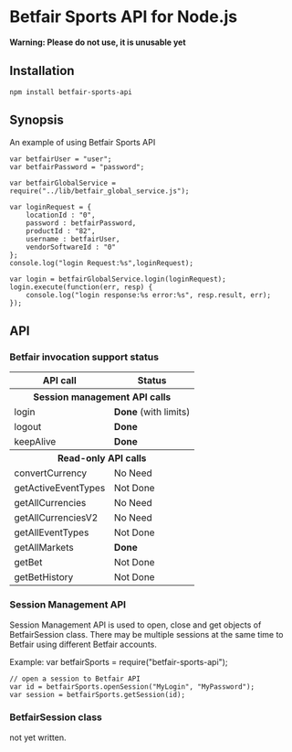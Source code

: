 Betfair Sports API for Node.js
===========================

**Warning: Please do not use, it is unusable yet**

Installation
------------

    npm install betfair-sports-api
    

Synopsis
--------

An example of using Betfair Sports API
        
    var betfairUser = "user";
    var betfairPassword = "password";
    
    var betfairGlobalService = require("../lib/betfair_global_service.js");
    
    var loginRequest = {
        locationId : "0",
        password : betfairPassword,
        productId : "82",
        username : betfairUser,
        vendorSoftwareId : "0"
    };
    console.log("login Request:%s",loginRequest);
    
    var login = betfairGlobalService.login(loginRequest);
    login.execute(function(err, resp) {
        console.log("login response:%s error:%s", resp.result, err);
    });
    

API
---

### Betfair invocation support status ###

<table cellspacing=1 cellpadding=1 border=0>
    <tr><th>API call</th><th>Status</th></tr>
    <tr><th colspan=2>Session management API calls</th></tr>
    <tr><td>login</td><td><b>Done</b> (with limits)</td></tr>
    <tr><td>logout</td><td><b>Done</b></td></tr>
    <tr><td>keepAlive</td><td><b>Done</b></td></tr>
    <tr><th colspan=2>Read-only API calls</th></tr>
    <tr><td>convertCurrency</td><td>No Need</td></tr>
    <tr><td>getActiveEventTypes</td><td>Not Done</td></tr>
    <tr><td>getAllCurrencies</td><td>No Need</td></tr>
    <tr><td>getAllCurrenciesV2</td><td>No Need</td></tr>
    <tr><td>getAllEventTypes</td><td>Not Done</td></tr>
    <tr><td>getAllMarkets</td><td><b>Done</b></td></tr>
    <tr><td>getBet</td><td>Not Done</td></tr>
    <tr><td>getBetHistory</td><td>Not Done</td></tr>
</table>

### Session Management API ###

Session Management API is used to open, close and get objects of BetfairSession class. 
There may be multiple sessions at the same time to Betfair using different Betfair accounts. 


Example:
    var betfairSports = require("betfair-sports-api");
    
    // open a session to Betfair API
    var id = betfairSports.openSession("MyLogin", "MyPassword");
    var session = betfairSports.getSession(id);
    
### BetfairSession class ###

not yet written.

    




